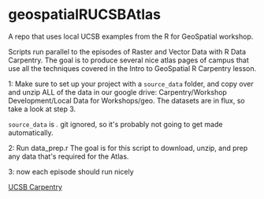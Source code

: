 # geospatialRUCSBAtlas
A repo that uses local UCSB examples from the R for GeoSpatial workshop.

Scripts run parallel to the episodes of Raster and Vector Data with R Data Carpentry.
The goal is to produce several nice atlas pages of campus that use all the techniques
covered in the Intro to GeoSpatial R Carpentry lesson.

1: Make sure to set up your project with a `source_data` folder,
and copy over and unzip ALL of the data in our google drive:
Carpentry/Workshop Development/Local Data for Workshops/geo. The datasets 
are in flux, so take a look at step 3.

`source_data` is *.* git ignored, so it's probably not going to
get made automatically.

2: Run data_prep.r
The goal is for this script to download, unzip, and prep
any data that's required for the Atlas.

3: now each episode should run nicely




[UCSB Carpentry](https://ucsbcarpentry.github.io)
